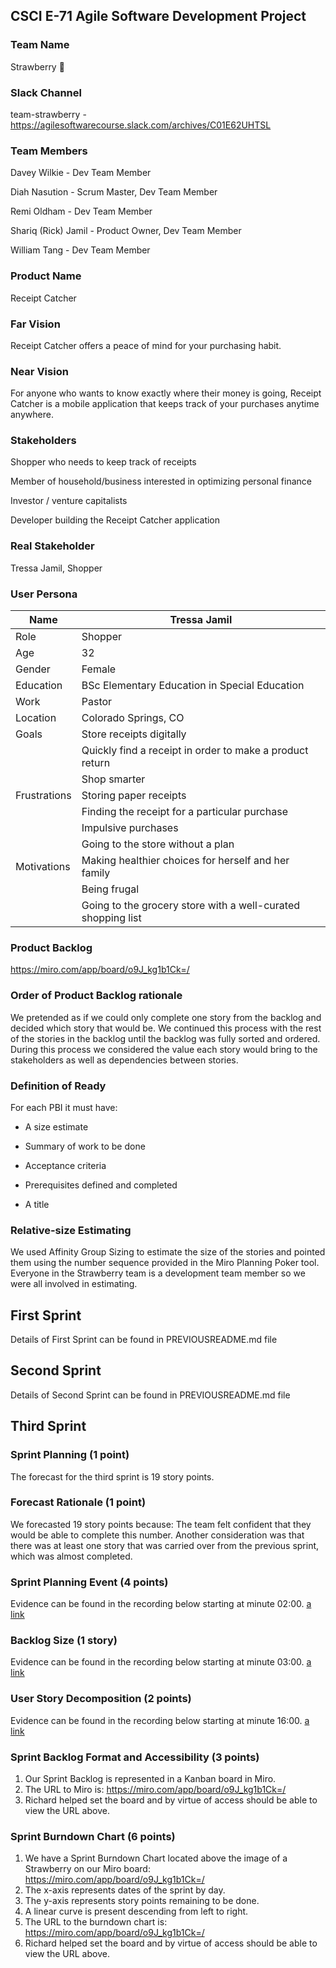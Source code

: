 ## CSCI E-71 Agile Software Development Project

### Team Name
Strawberry :strawberry:

### Slack Channel
team-strawberry - https://agilesoftwarecourse.slack.com/archives/C01E62UHTSL

### Team Members
Davey Wilkie - Dev Team Member

Diah Nasution - Scrum Master, Dev Team Member

Remi Oldham - Dev Team Member

Shariq (Rick) Jamil - Product Owner, Dev Team Member

William Tang - Dev Team Member

### Product Name
Receipt Catcher

### Far Vision
Receipt Catcher offers a peace of mind for your purchasing habit.

### Near Vision
For anyone who wants to know exactly where their money is going, Receipt Catcher is a mobile application that keeps track of your purchases anytime anywhere.

### Stakeholders
Shopper who needs to keep track of receipts 

Member of household/business interested in optimizing personal finance

Investor / venture capitalists

Developer building the Receipt Catcher application

### Real Stakeholder
Tressa Jamil, Shopper

### User Persona

| Name          | Tressa Jamil                                                |
| ------------- | ------------------------------------------------------------|
| Role          | Shopper                                                     |
| Age           | 32                                                          |
| Gender        | Female                                                      |
| Education     | BSc Elementary Education in Special Education               |
| Work          | Pastor                                                      |
| Location      | Colorado Springs, CO                                        |
| Goals         | Store receipts digitally                                    |
|               | Quickly find a receipt in order to make a product return    |
|               | Shop smarter                                                |
| Frustrations  | Storing paper receipts                                      |
|               | Finding the receipt for a particular purchase               |
|               | Impulsive purchases                                         |
|               | Going to the store without a plan                           |
| Motivations   | Making healthier choices for herself and her family         |
|               | Being frugal                                                |
|               | Going to the grocery store with a well-curated shopping list|

### Product Backlog
https://miro.com/app/board/o9J_kg1b1Ck=/

### Order of Product Backlog rationale
We pretended as if we could only complete one story from the backlog and decided which story that would be. We continued this process with the rest of the stories in the backlog until the backlog was fully sorted and ordered. During this process we considered the value each story would bring to the stakeholders as well as dependencies between stories.

### Definition of Ready
For each PBI it must have:

- A size estimate

- Summary of work to be done

- Acceptance criteria

- Prerequisites defined and completed

- A title

### Relative-size Estimating
We used Affinity Group Sizing to estimate the size of the stories and pointed them using the number sequence provided in the Miro Planning Poker tool.
Everyone in the Strawberry team is a development team member so we were all involved in estimating. 

## First Sprint
Details of First Sprint can be found in PREVIOUSREADME.md file

## Second Sprint
Details of Second Sprint can be found in PREVIOUSREADME.md file

## Third Sprint

### Sprint Planning (1 point)
The forecast for the third sprint is 19 story points.

### Forecast Rationale (1 point)
We forecasted 19 story points because:
The team felt confident that they would be able to complete this number.  Another consideration was that there was at least one story that was carried over from the previous sprint, which was almost completed.

### Sprint Planning Event (4 points)
Evidence can be found in the recording below starting at minute 02:00.
[a link](https://drive.google.com/file/d/1u46mmszBPSqQ_VTpNPVDd0bqHzhT55BK/view?usp=sharing)

### Backlog Size (1 story)
Evidence can be found in the recording below starting at minute 03:00.
[a link](https://drive.google.com/file/d/1u46mmszBPSqQ_VTpNPVDd0bqHzhT55BK/view?usp=sharing)

### User Story Decomposition (2 points)
Evidence can be found in the recording below starting at minute 16:00.
[a link](https://drive.google.com/file/d/1u46mmszBPSqQ_VTpNPVDd0bqHzhT55BK/view?usp=sharing)

### Sprint Backlog Format and Accessibility (3 points)
1. Our Sprint Backlog is represented in a Kanban board in Miro.
2. The URL to Miro is: https://miro.com/app/board/o9J_kg1b1Ck=/
3. Richard helped set the board and by virtue of access should be able to view the URL above.

 ### Sprint Burndown Chart (6 points)
 1. We have a Sprint Burndown Chart located above the image of a Strawberry on our Miro board: https://miro.com/app/board/o9J_kg1b1Ck=/
 2. The x-axis represents dates of the sprint by day.
 3. The y-axis represents story points remaining to be done.
 4. A linear curve is present descending from left to right.
 5. The URL to the burndown chart is: https://miro.com/app/board/o9J_kg1b1Ck=/
 6. Richard helped set the board and by virtue of access should be able to view the URL above.
